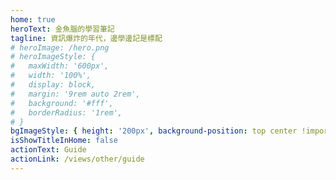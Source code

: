 ```yaml
---
home: true
heroText: 金魚腦的學習筆記
tagline: 資訊爆炸的年代，邊學邊記是標配
# heroImage: /hero.png
# heroImageStyle: {
#   maxWidth: '600px',
#   width: '100%',
#   display: block,
#   margin: '9rem auto 2rem',
#   background: '#fff',
#   borderRadius: '1rem',
# }
bgImageStyle: { height: '200px', background-position: top center !important }
isShowTitleInHome: false
actionText: Guide
actionLink: /views/other/guide
---
```

